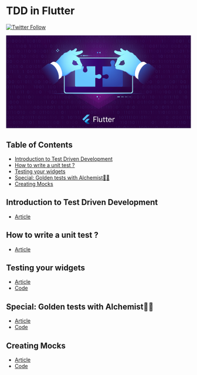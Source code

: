 # TDD in Flutter

[![Twitter Follow](https://img.shields.io/twitter/follow/TesteurManiak?style=social)](https://twitter.com/TesteurManiak)

<p align="left">
    <a href="https://rouxguillaume.medium.com/list/tdd-in-flutter-64d0d5f07854" target="_blank">
        <img src="https://raw.githubusercontent.com/TesteurManiak/tdd_in_flutter/main/cover.jpg" alt="TDD in Flutter" width="600">
    </a>
</p>

## Table of Contents

* [Introduction to Test Driven Development](#introduction-to-test-driven-development)
* [How to write a unit test ?](#how-to-write-a-unit-test-)
* [Testing your widgets](#testing-your-widgets)
* [Special: Golden tests with Alchemist🧙🏼](#special-golden-tests-with-alchemist)
* [Creating Mocks](#creating-mocks)

## Introduction to Test Driven Development

* [Article](https://itnext.io/tdd-in-flutter-part-1-introduction-to-test-driven-development-c130b9e82f36)

## How to write a unit test ?

* [Article](https://itnext.io/tdd-in-flutter-part-2-how-to-write-a-unit-test-8493044792f)

## Testing your widgets

* [Article](https://itnext.io/tdd-in-flutter-part-3-testing-your-widgets-c5e87d76a864)
* [Code](/testing_your_widgets)

## Special: Golden tests with Alchemist🧙🏼

* [Article](https://itnext.io/tdd-in-flutter-special-golden-tests-with-alchemist-ea8c96ff4dfe)
* [Code](/golden_tests_with_alchemist)

## Creating Mocks

* [Article](https://rouxguillaume.medium.com/tdd-in-flutter-part-4-creating-mocks-eb3b0a38bae0)
* [Code](/creating_mocks)
